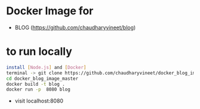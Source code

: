 # Docker Image for 
 - BLOG (https://github.com/chaudharyvineet/blog)

# to run locally

``` sh 
install [Node.js] and [Docker]
terminal -> git clone https://github.com/chaudharyvineet/docker_blog_image.git
cd docker_blog_image_master
docker build -t blog .
docker run -p  8080 blog

```
- visit localhost:8080


